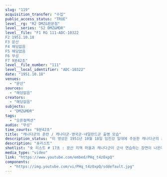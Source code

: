 ```yaml
---
slug: "119"
acquisition_transfer: "수집"
public_access_status: "TRUE"
level__rg: "R2 DMZ&판문점"
level__series: "S2 DMZ&MDR"
level__file: "F1 RG 111-ADC-10322
F2 1951.10.18
F3 문산 
F4 해당없음
F5 해당없음 
F6 무성
F7 9분42초"
level__file_number: "111"
level__local_identifier: "ADC-10322"
date: "1951.10.18"
venues: 
  - "문산"
sources: 
  - "해당없음"
creators: 
  - "해당없음"
subjects: 
  - "DMZ&MDR"
tags: 
  - "오픈컬렉션"
audio: "무성"
time_courts: "9분42초"
title: "캐나다군의 훈련 / 캐나다군·영국군·네덜란드군 출병 모습"
description_status: "이 영상은 1951년 10월 18일 임진강 일대에 주둔한 캐나다군의 훈련 모습을 볼 수 있다. 특히 문산 민간인들이 캐나다군의 훈련하는 장면을 지켜보고 있다. 영상에 나오는 주민들의 표정과 모습이 이채롭다."
description: "숏리스트"
shotlist: "숏 리스트 # 17초 : 문산 지역 마을과 캐나다군이 군사 연습하는 장면이 나온다. 박주카포를 쏘는 장면, (56초) 그 장면을 지켜보는 파주 문산 주민들의 모습과 아이들이 나온다. # 추가로 캐나다 군이 한국을 위해(More canadian troops for korea!), 1분42초 : 캐나다군의 징집 과 출발하는 장면이 담겨 있다. "
media_type: "video"
link: "https://www.youtube.com/embed/PHq_t4zOxpQ"
components: 
  - "https://img.youtube.com/vi/PHq_t4zOxpQ/sddefault.jpg"
---
```

